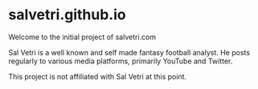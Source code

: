 # salvetri.github.io

Welcome to the initial project of salvetri.com

Sal Vetri is a well known and self made fantasy football analyst. He posts regularly to various media platforms, primarily YouTube and Twitter.

This project is not affiliated with Sal Vetri at this point.
